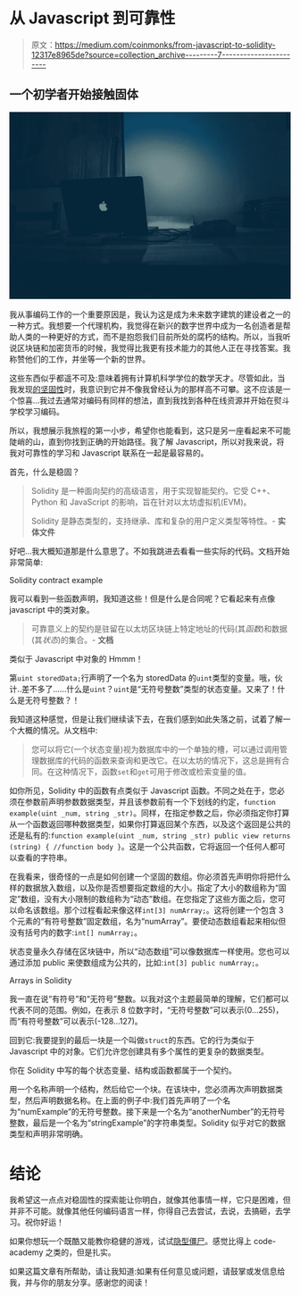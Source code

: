 # 从 Javascript 到可靠性

> 原文：<https://medium.com/coinmonks/from-javascript-to-solidity-12317e8965de?source=collection_archive---------7----------------------->

## 一个初学者开始接触固体

![](img/5065aebaffb3b9c85974aa1ec040fb7f.png)

我从事编码工作的一个重要原因是，我认为这是成为未来数字建筑的建设者之一的一种方式。我想要一个代理机构，我觉得在新兴的数字世界中成为一名创造者是帮助人类的一种更好的方式，而不是抱怨我们目前所处的腐朽的结构。所以，当我听说区块链和加密货币的时候，我觉得比我更有技术能力的其他人正在寻找答案。我称赞他们的工作，并坐等一个新的世界。

这些东西似乎都遥不可及:意味着拥有计算机科学学位的数学天才。尽管如此，当我发现[的坚固性](http://solidity.readthedocs.io/en/v0.4.24/)时，我意识到它并不像我曾经认为的那样高不可攀。这不应该是一个惊喜…我过去通常对编码有同样的想法，直到我找到各种在线资源并开始在熨斗学校学习编码。

所以，我想展示我旅程的第一小步，希望你也能看到，这只是另一座看起来不可能陡峭的山，直到你找到正确的开始路径。我了解 Javascript，所以对我来说，将我对可靠性的学习和 Javascript 联系在一起是最容易的。

首先，什么是稳固？

> Solidity 是一种面向契约的高级语言，用于实现智能契约。它受 C++、Python 和 JavaScript 的影响，旨在针对以太坊虚拟机(EVM)。
> 
> Solidity 是静态类型的，支持继承、库和复杂的用户定义类型等特性。- **实体文件**

好吧…我大概知道那是什么意思了。不如我跳进去看看一些实际的代码。文档开始非常简单:

Solidity contract example

我可以看到一些函数声明，我知道这些！但是什么是合同呢？它看起来有点像 javascript 中的类对象。

> 可靠意义上的契约是驻留在以太坊区块链上特定地址的代码(其*函数*)和数据(其*状态*)的集合。- **文档**

类似于 Javascript 中对象的 Hmmm！

第`uint storedData;`行声明了一个名为 storedData 的`uint`类型的变量。哦，伙计..差不多了……什么是`uint`？`uint`是“无符号整数”类型的状态变量。又来了！什么是无符号整数？！

我知道这种感觉，但是让我们继续读下去，在我们感到如此失落之前，试着了解一个大概的情况。从文档中:

> 您可以将它(一个状态变量)视为数据库中的一个单独的槽，可以通过调用管理数据库的代码的函数来查询和更改它。在以太坊的情况下，这总是拥有合同。在这种情况下，函数`set`和`get`可用于修改或检索变量的值。

如你所见，Solidity 中的函数有点类似于 Javascript 函数。不同之处在于，您必须在参数前声明参数数据类型，并且该参数前有一个下划线的约定，`function example(uint _num, string _str)`。同样，在指定参数之后，你必须指定你打算从一个函数返回哪种数据类型，如果你打算返回某个东西，以及这个返回是公共的还是私有的:`function example(uint _num, string _str) public view returns (string) { //function body }`。这是一个公共函数，它将返回一个任何人都可以查看的字符串。

在我看来，很奇怪的一点是如何创建一个坚固的数组。你必须首先声明你将把什么样的数据放入数组，以及你是否想要指定数组的大小。指定了大小的数组称为“固定”数组，没有大小限制的数组称为“动态”数组。在您指定了这些方面之后，您可以命名该数组。那个过程看起来像这样`int[3] numArray;`。这将创建一个包含 3 个元素的“有符号整数”固定数组，名为“numArray”。要使动态数组看起来相似但没有括号内的数字:`int[] numArray;`。

状态变量永久存储在区块链中，所以“动态数组”可以像数据库一样使用。您也可以通过添加 public 来使数组成为公共的，比如:`int[3] public numArray;`。

Arrays in Solidity

我一直在说“有符号”和“无符号”整数。以我对这个主题最简单的理解，它们都可以代表不同的范围。例如，在表示 8 位数字时，“无符号整数”可以表示(0…255)，而“有符号整数”可以表示(-128…127)。

回到它:我要提到的最后一块是一个叫做`struct`的东西。它的行为类似于 Javascript 中的对象。它们允许您创建具有多个属性的更复杂的数据类型。

你在 Solidity 中写的每个状态变量、结构或函数都属于一个契约。

用一个名称声明一个结构，然后给它一个块。在该块中，您必须再次声明数据类型，然后声明数据名称。在上面的例子中:我们首先声明了一个名为“numExample”的无符号整数。接下来是一个名为“anotherNumber”的无符号整数，最后是一个名为“stringExample”的字符串类型。Solidity 似乎对它的数据类型和声明非常明确。

# 结论

我希望这一点点对稳固性的探索能让你明白，就像其他事情一样，它只是困难，但并非不可能。就像其他任何编码语言一样，你得自己去尝试，去说，去搞砸，去学习。祝你好运！

如果你想玩一个既酷又能教你稳健的游戏，试试[隐型僵尸](https://cryptozombies.io/)。感觉比得上 code-academy 之类的，但是扎实。

如果这篇文章有所帮助，请让我知道:如果有任何意见或问题，请鼓掌或发信息给我，并与你的朋友分享。感谢您的阅读！